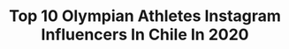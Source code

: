 ---
title: Top 10 Olympian Athletes Instagram Influencers In Chile In 2020
description: >-
  Find top olympian athletes Instagram influencers in Chile in 2020. Most popular hashtags: #cuarentena #quarantine #fitnessgirl #nevergiveup.
platform: Instagram
profiles:
  - username: "frangibar"
    fullname: >-
      Ultra Trail Runner 🇨🇱
    location: "Chile"
    followers: 41662
    engagement: 358
    commentsToLikes: 0.064639
    id: ck0vxa36mxwuk0i19humtavmp
    verified: false
    hashtags: "#lagunapiuquenes, #pandemia, #keepdreaming, #budapest"
  - username: "domiohaco"
    fullname: >-
      Dominique  Ohaco
    location: "Chile"
    followers: 10816
    engagement: 710
    commentsToLikes: 0.024582
    id: ck5caxlquebrr0i114v0q4wrz
    verified: false
    hashtags: "#dog, #stayhome, #burningman2019, #skier"
  - username: "simonettifiorella"
    fullname: >-
      Simona Quintana Silva
    location: "Chile"
    followers: 40776
    engagement: 627
    commentsToLikes: 0.021475
    id: ck5c4dkhu14jc0i114t9xfbti
    verified: false
    hashtags: "#santiago, #nature, #terukinharules, #restart"
  - username: "ferresmaxi"
    fullname: >-
      Maxi Ferres
    location: "Chile"
    followers: 580860
    engagement: 176
    commentsToLikes: 0.022302
    id: ck5zjfnuthi4v0i14e9z0kia8
    verified: true
    hashtags: "#cuidadopersonal, #natural, #ayuda, #dise"
  - username: "benjae.gutierrez"
    fullname: >-
      Benja E. Gutierrez🇨🇱
    location: "Chile"
    followers: 6690
    engagement: 737
    commentsToLikes: 0.011324
    id: ck5c4lro01m0w0i11gnpbtt2g
    verified: false
    hashtags: "#sunset, #letsdoit, #hiittr, #surf"
  - username: "pedroburns"
    fullname: >-
      Pedro Burns
    location: "Chile"
    followers: 36049
    engagement: 966
    commentsToLikes: 0.010797
    id: ck0vykv5c4i8o0i198m6eg4zl
    verified: false
    hashtags: "#scrub, #rockshox, #olvidon, #stretart"
  - username: "hugogodoybarker"
    fullname: >-
      Hugo Godoy 👊
    location: "Chile"
    followers: 6008
    engagement: 210
    commentsToLikes: 0.040857
    id: ck13581nk05vk0i19oayyp4up
    verified: false
    hashtags: "#spartanchallenge, #cumplea, #trailrunning, #running"
  - username: "iam.mayasw"
    fullname: >-
      Maya Silva 🍃
    location: "Chile"
    followers: 10125
    engagement: 913
    commentsToLikes: 0.018890
    id: ck55lbawo175o0i110fzzln6f
    verified: false
    hashtags: "#summervibes, #encasa, #legstronger, #handstandnation"
  - username: "fitnesscornerperu"
    fullname: >-
      The Fitness Corner
    location: "Chile"
    followers: 17777
    engagement: 299
    commentsToLikes: 0.111817
    id: ck6uc7yn7e0pp0j71h14sww31
    verified: false
    hashtags: "#focusmrdfocus, #entrenamientoencasa, #glutesworkout, #seafoodlover"
  - username: "bichocarrera"
    fullname: >-
      Bicho Carrera
    location: "Chile"
    followers: 16351
    engagement: 483
    commentsToLikes: 0.016891
    id: ck0txrngwkabg0i19hswe06ag
    verified: false
    hashtags: "#headgear, #personal, #travelphotography, #fritanga"
---